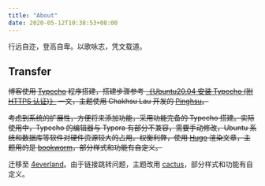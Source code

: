 ```yaml
---
title: "About"
date: 2020-05-12T10:38:53+08:00
---
```


行远自迩，登高自卑。以歌咏志，凭文载道。

## Transfer

~~博客使用 [Typecho](http://typecho.org/) 程序搭建，搭建步骤参考 [《Ubuntu20.04 安装 Typecho (附 HTTPS 认证)》](/posts/ubuntu20.04-安装-typecho-附-https-认证/) 一文，主题使用 Chakhsu Lau 开发的 [Pinghsu](https://github.com/chakhsu/pinghsu)。~~

~~考虑到系统的扩展性，方便将来添加功能，采用功能完备的 Typecho 搭建。实际使用中，Typecho 的编辑器与 Typora 有部分不兼容，需要手动修改，Ubuntu 系统和数据库等软件对硬件资源较大的占用。权衡利弊，使用 [Hugo](https://gohugo.io/) 渲染文章，主题用的是 [bookworm](https://github.com/gethugothemes/bookworm)，部分样式和功能有自定义。~~

迁移至 [4everland](https://4everland.org)。由于链接跳转问题，主题改用 [cactus](https://github.com/monkeyWzr/hugo-theme-cactus)，部分样式和功能有自定义。
